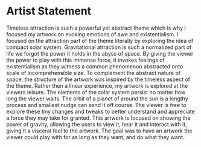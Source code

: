 # Artist Statement
Timeless attraction is such a powerful yet abstract theme which is why I focused my artwork on evoking emotions of awe and existentialism. I focused on the attraction part of the theme literally by exploring the idea of compact solar system. Gravitational attraction is such a normalized part of life we forgot the power it holds in the abyss of space. By giving the viewer the power to play with this immense force, it invokes feelings of existentialism as they witness a common phenomenon abstracted onto scale of incomprehensible size. To complement the abstract nature of space, the structure of the artwork was inspired by the timeless aspect of the theme. Rather then a linear experience, my artwork is explored at the viewers leisure. The elements of the solar system persist no matter how long the viewer waits. The orbit of a planet of around the sun is a lengthy process and smallest nudge can send it off course. The viewer is free to explore these tiny changes and tweaks to better understand and appreciate a force they may take for granted. This artwork is focused on showing the power of gravity, allowing the users to view it, hear it and interact with it, giving it a visceral feel to the artwork. The goal was to have an artwork the viewer could play with for as long as they want, and do what they want.
